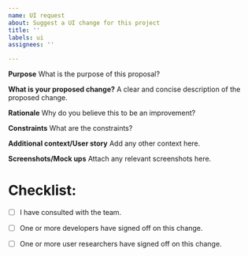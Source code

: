 ```yaml
---
name: UI request
about: Suggest a UI change for this project
title: ''
labels: ui
assignees: ''

---
```


**Purpose**
What is the purpose of this proposal?

**What is your proposed change?**
A clear and concise description of the proposed change.

**Rationale**
Why do you believe this to be an improvement?

**Constraints**
What are the constraints?

**Additional context/User story**
Add any other context here.

**Screenshots/Mock ups**
Attach any relevant screenshots here.

# Checklist:
- [ ] I have consulted with the team.
- [ ] One or more developers have signed off on this change.
- [ ] One or more user researchers have signed off on this change.

